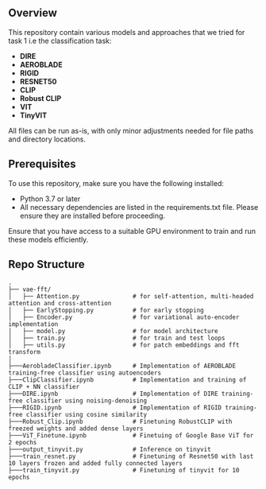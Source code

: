 ## Overview

This repository contain various models and approaches that we tried for task 1 i.e the classification task:

- **DIRE**
- **AEROBLADE**
- **RIGID**
- **RESNET50**
- **CLIP**
- **Robust CLIP**
- **VIT**
- **TinyVIT**


All files can be run as-is, with only minor adjustments needed for file paths and directory locations.

## Prerequisites

To use this repository, make sure you have the following installed:

- Python 3.7 or later
- All necessary dependencies are listed in the requirements.txt file. Please ensure they are installed before proceeding.


Ensure that you have access to a suitable GPU environment to train and run these models efficiently.

## Repo Structure

```
.
├── vae-fft/
│   ├── Attention.py               # for self-attention, multi-headed attention and cross-attention 
│   ├── EarlyStopping.py           # for early stopping
│   ├── Encoder.py                 # for variational auto-encoder implementation
│   ├── model.py                   # for model architecture   
│   ├── train.py                   # for train and test loops
│   ├── utils.py                   # for patch embeddings and fft transform
│
├───AerobladeClassifier.ipynb      # Implementation of AEROBLADE training-free classifier using autoencoders
├───ClipClassifier.ipynb           # Implementation and training of CLIP + NN classifier
├───DIRE.ipynb                     # Implementation of DIRE training-free classifier using noising-denoising
├───RIGID.ipynb                    # Implementation of RIGID training-free classifier using cosine similarity
├───Robust_Clip.ipynb              # Finetuning RobustCLIP with freezed weights and added dense layers
├───ViT_Finetune.ipynb             # Finetuing of Google Base ViT for 2 epochs 
├───output_tinyvit.py              # Inference on tinyvit
├───train_resnet.py                # Finetuning of Resnet50 with last 10 layers frozen and added fully connected layers
├───train_tinyvit.py               # Finetuning of tinyvit for 10 epochs

```
